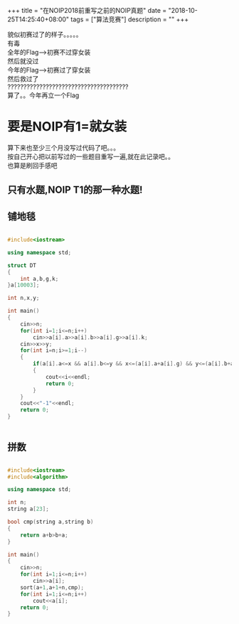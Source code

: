+++
title = "在NOIP2018前重写之前的NOIP真题"
date = "2018-10-25T14:25:40+08:00"
tags = ["算法竞赛"]
description = ""
+++

貌似初赛过了的样子。。。。。  
有毒  
全年的Flag-->初赛不过穿女装  
然后就没过  
今年的Flag-->初赛过了穿女装  
然后救过了  
??????????????????????????????????????  
算了。。今年再立一个Flag  
  
# 要是NOIP有1=就女装  
算下来也至少三个月没写过代码了吧。。。  
按自己开心把以前写过的一些题目重写一遍,就在此记录吧。。  
也算是刷回手感吧  
  
## 只有水题,NOIP T1的那一种水题!  
  
## 铺地毯  
```cpp
  
#include<iostream>

using namespace std;

struct DT
{
    int a,b,g,k;
}a[10003];

int n,x,y;

int main()
{
    cin>>n;
    for(int i=1;i<=n;i++)
        cin>>a[i].a>>a[i].b>>a[i].g>>a[i].k;
    cin>>x>>y;
    for(int i=n;i>=1;i--)
    {
        if(a[i].a<=x && a[i].b<=y && x<=(a[i].a+a[i].g) && y<=(a[i].b+a[i].k))
        {
            cout<<i<<endl;
            return 0;
        }
    }
    cout<<"-1"<<endl;
    return 0;
}
  
```  
  
## 拼数  
  
```cpp

#include<iostream>
#include<algorithm>

using namespace std;

int n;
string a[23];

bool cmp(string a,string b)
{
    return a+b>b+a;
}

int main()
{
    cin>>n;
    for(int i=1;i<=n;i++)
        cin>>a[i];
    sort(a+1,a+1+n,cmp);
    for(int i=1;i<=n;i++)
        cout<<a[i];
    return 0;
}
  
```